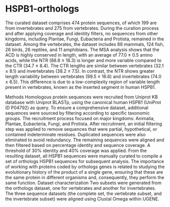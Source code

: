 # HSPB1-orthologs
The curated dataset comprises 474 protein sequences, of which 199 are from invertebrates and 275 from vertebrates. During the curation process and after applying coverage and identity filters, no sequences from other kingdoms, including Plantae, Fungi, Eubacteria and Protista, remained in the dataset. Among the vertebrates, the dataset includes 88 mammals, 124 fish, 26 birds, 26 reptiles, and 11 amphibians. The MSA analysis shows that the ACD is highly conserved in length, with an average of 77.0 ± 0.5 amino acids, while the NTR (88.8 ± 18.3) is longer and more variable compared to the CTR (34.7 ± 8.4). The CTR lengths are similar between vertebrates (32.1 ± 8.1) and invertebrates (38.2 ± 7.5). In contrast, the NTR shows greater length variability between vertebrates (99.5 ± 16.6) and invertebrates (74.0 ± 6.5). This difference is due to a low-complexity region of variable length present in vertebrates, known as the inserted segment in human HSPB1.

Methods
Homologous protein sequences were recruited from Uniprot KB database with Uniprot BLASTp, using the canonical human HSPB1 (UniProt ID P04792) as query. To ensure a comprehensive dataset, additional sequences were sourced by filtering according to specific taxonomic groups. The recruitment process focused on major kingdoms: Animalia, Plantae, Eubacteria, Fungi, and Protista. After recruitment, an initial filtering step was applied to remove sequences that were partial, hypothetical, or contained indeterminate residues. Duplicated sequences were also eliminated to avoid redundancy. The remaining sequences were aligned and then filtered based on percentage identity and sequence coverage. A threshold of 30% identity and 40% coverage was applied. From the resulting dataset, all HSPB1 sequences were manually curated to compile a set of orthologs HSPB1 sequences for subsequent analysis. The importance of working with proteins coded by orthologs genes is related to studying the evolutionary history of the product of a single gene, ensuring that these are the same protein in different organisms and, consequently, they perform the same function.
Dataset characterization
Two subsets were generated from the orthologs dataset, one for vertebrates and another for invertebrates. The three sequence datasets (the complete set, the vertebrate subset, and the invertebrate subset) were aligned using Clustal Omega within UGENE.
